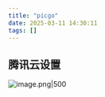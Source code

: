 ```yaml
---
title: "picgo"
date: 2025-03-11 14:30:11
tags: []
---
```

## 腾讯云设置

![image.png|500](https://how-to-1258460161.cos.ap-shanghai.myqcloud.com/how-to/20250311142457.png)
